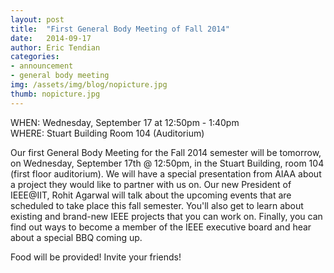 ```yaml
---
layout: post
title:  "First General Body Meeting of Fall 2014"
date:   2014-09-17
author: Eric Tendian
categories: 
- announcement
- general body meeting
img: /assets/img/blog/nopicture.jpg
thumb: nopicture.jpg
---
```


WHEN: Wednesday, September 17 at 12:50pm - 1:40pm<br>
WHERE: Stuart Building Room 104 (Auditorium)

Our first General Body Meeting for the Fall 2014 semester will be tomorrow, on Wednesday, September 17th @ 12:50pm, in the Stuart Building, room 104 (first floor auditorium). We will have a special presentation from AIAA about a project they would like to partner with us on. Our new President of IEEE@IIT, Rohit Agarwal will talk about the upcoming events that are scheduled to take place this fall semester. You'll also get to learn about existing and brand-new IEEE projects that you can work on. Finally, you can find out ways to become a member of the IEEE executive board and hear about a special BBQ coming up.

Food will be provided! Invite your friends!
